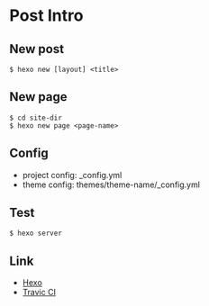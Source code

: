 Post Intro
==== 

New post
------------
```
$ hexo new [layout] <title>
```

New page
------------
```
$ cd site-dir
$ hexo new page <page-name>
```

Config
------------
- project config: _config.yml
- theme config: themes/theme-name/_config.yml

Test
------------
```
$ hexo server
```

Link
------------
- [Hexo](https://hexo.io/zh-cn/docs/)
- [Travic CI](https://travis-ci.com/)
